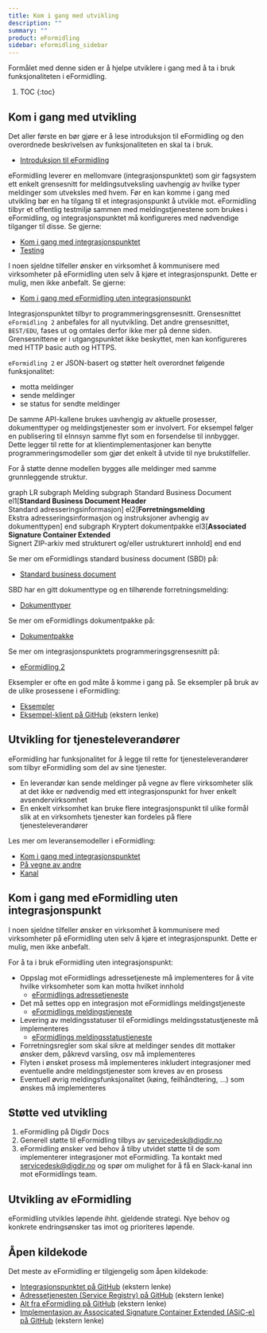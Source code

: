 ```yaml
---
title: Kom i gang med utvikling
description: ""
summary: ""
product: eFormidling
sidebar: eformidling_sidebar
---
```


Formålet med denne siden er å hjelpe utviklere i gang med å ta i bruk funksjonaliteten i eFormidling.

1. TOC 
{:toc}

## Kom i gang med utvikling

Det aller første en bør gjøre er å lese introduksjon til eFormidling og den overordnede beskrivelsen av funksjonaliteten
en skal ta i bruk.

- [Introduksjon til eFormidling](../Introduksjon/)

eFormidling leverer en mellomvare (integrasjonspunktet) som gir fagsystem ett enkelt grensesnitt for meldingsutveksling
uavhengig av hvilke typer meldinger som utveksles med hvem. Før en kan komme i gang med utvikling bør en ha tilgang til
et integrasjonspunkt å utvikle mot. eFormidling tilbyr et offentlig testmiljø sammen med meldingstjenestene som brukes i
eFormidling, og integrasjonspunktet må konfigureres med nødvendige tilganger til disse. Se gjerne:

- [Kom i gang med integrasjonspunktet](../installasjon/)
- [Testing](../Testing/)

I noen sjeldne tilfeller ønsker en virksomhet å kommunisere med virksomheter på eFormidling uten selv å kjøre et
integrasjonspunkt. Dette er mulig, men ikke anbefalt. Se gjerne:

- [Kom i gang med eFormidling uten integrasjonspunkt](#kom-i-gang-med-eformidling-uten-integrasjonspunkt)

Integrasjonspunktet tilbyr to programmeringsgrensesnitt. Grensesnittet `eFormidling 2` anbefales for all nyutvikling.
Det andre grensesnittet, `BEST/EDU`, fases ut og omtales derfor ikke mer på denne siden. Grensesnittene er i
utgangspunktet ikke beskyttet, men kan konfigureres med HTTP basic auth og HTTPS.

`eFormidling 2` er JSON-basert og støtter helt overordnet følgende funksjonalitet:

- motta meldinger
- sende meldinger
- se status for sendte meldinger

De samme API-kallene brukes uavhengig av aktuelle prosesser, dokumenttyper og meldingstjenester som er involvert. For
eksempel følger en publisering til eInnsyn samme flyt som en forsendelse til innbygger. Dette legger til rette for at
klientimplementasjoner kan benytte programmeringsmodeller som gjør det enkelt å utvide til nye brukstilfeller.   

For å støtte denne modellen bygges alle meldinger med samme grunnleggende struktur.

<div class="mermaid">
graph LR
subgraph Melding
  subgraph Standard Business Document 
    el1[<b>Standard Business Document Header</b><br>Standard adresseringsinformasjon]  
    el2[<b>Forretningsmelding</b><br>Ekstra adresseringsinformasjon og instruksjoner avhengig av dokumenttypen]
  end
  subgraph Kryptert dokumentpakke
    el3[<b>Associated Signature Container Extended</b><br>Signert ZIP-arkiv med strukturert og/eller ustrukturert innhold]
  end
end
</div>

Se mer om eFormidlings standard business document (SBD) på:

- [Standard business document](Dokumenttyper/standard_sbd)

SBD har en gitt dokumenttype og en tilhørende forretningsmelding:

- [Dokumenttyper](Dokumenttyper/)

Se mer om eFormidlings dokumentpakke på:

- [Dokumentpakke](Dokumenttyper/standard_dokumentpakke)

Se mer om integrasjonspunktets programmeringsgrensesnitt på:

- [eFormidling 2](integrasjonspunkt_eformidling2_api)

Eksempler er ofte en god måte å komme i gang på. Se eksempler på bruk av de ulike prosessene i eFormidling:

- [Eksempler](eksempler)
- [Eksempel-klient på GitHub](https://github.com/felleslosninger/efm-eformidling-klient) (ekstern lenke)

## Utvikling for tjenesteleverandører

eFormidling har funksjonalitet for å legge til rette for tjenesteleverandører som tilbyr eFormidling som del av sine
tjenester.

- En leverandør kan sende meldinger på vegne av flere virksomheter slik at det ikke er nødvendig med ett
integrasjonspunkt for hver enkelt avsendervirksomhet
- En enkelt virksomhet kan bruke flere integrasjonspunkt til ulike formål slik at en virksomhets tjenester kan fordeles
på flere tjenesteleverandører

Les mer om leveransemodeller i eFormidling:

- [Kom i gang med integrasjonspunktet](../installasjon/)
- [På vegne av andre](pa_vegne_av)
- [Kanal](kanal)

## Kom i gang med eFormidling uten integrasjonspunkt

I noen sjeldne tilfeller ønsker en virksomhet å kommunisere med virksomheter på eFormidling uten selv å kjøre et
integrasjonspunkt. Dette er mulig, men ikke anbefalt.

For å ta i bruk eFormidling uten integrasjonspunkt:

- Oppslag mot eFormidlings adressetjeneste må implementeres for å vite hvilke virksomheter som kan motta hvilket innhold
  - [eFormidlings adressetjeneste](serviceregistry_api)
- Det må settes opp en integrasjon mot eFormidlings meldingstjeneste
   - [eFormidlings meldingstjeneste](Meldingstjenester/eformidlings_meldingstjeneste)
- Levering av meldingsstatuser til eFormidlings meldingsstatustjeneste må implementeres
   - [eFormidlings meldingsstatustjeneste](meldingsstatus_api)
- Forretningsregler som skal sikre at meldinger sendes dit mottaker ønsker dem, påkrevd varsling, osv må implementeres
- Flyten i ønsket prosess må implementeres inkludert integrasjoner med eventuelle andre meldingstjenester som kreves av
en prosess
- Eventuell øvrig meldingsfunksjonalitet (køing, feilhåndtering, ...) som ønskes må implementeres

## Støtte ved utvikling

1. eFormidling på Digdir Docs
2. Generell støtte til eFormidling tilbys av servicedesk@digdir.no
3. eFormidling ønsker ved behov å tilby utvidet støtte til de som implementerer integrasjoner mot eFormidling. Ta
   kontakt med servicedesk@digdir.no og spør om mulighet for å få en Slack-kanal inn mot eFormidlings team.

## Utvikling av eFormidling

eFormidling utvikles løpende ihht. gjeldende strategi. Nye behov og konkrete endringsønsker tas imot og prioriteres 
løpende.

## Åpen kildekode

Det meste av eFormidling er tilgjengelig som åpen kildekode:

- [Integrasjonspunktet på GitHub](https://github.com/felleslosninger/efm-integrasjonspunkt) (ekstern lenke)
- [Adressetjenesten (Service Registry) på GitHub](https://github.com/felleslosninger/efm-service-registry) (ekstern lenke)
- [Alt fra eFormidling på GitHub](https://github.com/orgs/felleslosninger/repositories?language=&q=efm-&sort=&type=all) (ekstern lenke)
- [Implementasjon av Associcated Signature Container Extended (ASiC-e) på GitHub](https://github.com/difi/asic) (ekstern lenke)
